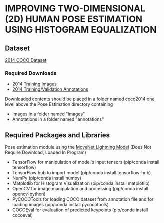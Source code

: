 # IMPROVING TWO-DIMENSIONAL (2D) HUMAN POSE ESTIMATION USING HISTOGRAM EQUALIZATION
## Dataset 
[2014 COCO Dataset](https://cocodataset.org/#download)
### Required Downloads
- [2014 Training Images](http://images.cocodataset.org/zips/train2014.zip)
- [2014 Training/Validation Annotations](http://images.cocodataset.org/annotations/annotations_trainval2014.zip)

Downloaded contents should be placed in a folder named coco2014 one level above the Pose Estimation directory containing 
- Images in a folder named "images"
- Annotations in a folder named "annotations"

## Required Packages and Libraries 
Pose estimation module using the [MoveNet Lightning Model](https://www.kaggle.com/models/google/movenet/tensorFlow2/singlepose-lightning) (Does Not Require Download, Loaded In Program)
- TensorFlow for manipulation of model's input tensors (pip/conda install tensorflow)
- TensorFlow hub to import model (pip/conda install tensorflow-hub)
- NumPy (pip/conda install numpy)
- Matplotlib for Histogram Visualization (pip/conda install matplotlib)
- OpenCV for image manipulation and processing (pip/conda install opencv-python)
- PyCOCOTools for loading COCO dataset from annotation file and for loading images (pip/conda install pycocotools)
- COCOEval for evaluation of predicted keypoints (pip/conda install cocoeval)
